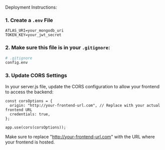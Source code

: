 Deployment Instructions:

### 1. Create a `.env` File

```env
ATLAS_URI=your_mongodb_uri
TOKEN_KEY=your_jwt_secret
```

### 2. Make sure this file is in your `.gitignore`:
```bash
# .gitignore
config.env
```

### 3. Update CORS Settings
In your server.js file, update the CORS configuration to allow your frontend to access the backend:

```
const corsOptions = {
  origin: "http://your-frontend-url.com", // Replace with your actual frontend URL
  credentials: true,
};

app.use(cors(corsOptions));
```
Make sure to replace "http://your-frontend-url.com" with the URL where your frontend is hosted.
